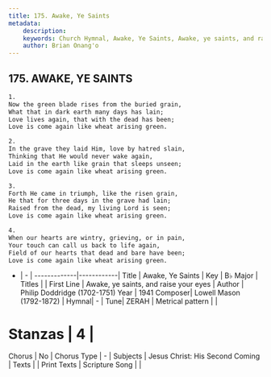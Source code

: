 ```yaml
---
title: 175. Awake, Ye Saints
metadata:
    description: 
    keywords: Church Hymnal, Awake, Ye Saints, Awake, ye saints, and raise your eyes, 
    author: Brian Onang'o
---
```



## 175. AWAKE, YE SAINTS

```txt
1.
Now the green blade rises from the buried grain,
What that in dark earth many days has lain;
Love lives again, that with the dead has been;
Love is come again like wheat arising green.

2.
In the grave they laid Him, love by hatred slain,
Thinking that He would never wake again,
Laid in the earth like grain that sleeps unseen;
Love is come again like wheat arising green.

3.
Forth He came in triumph, like the risen grain,
He that for three days in the grave had lain;
Raised from the dead, my living Lord is seen;
Love is come again like wheat arising green.

4.
When our hearts are wintry, grieving, or in pain,
Your touch can call us back to life again,
Field of our hearts that dead and bare have been;
Love is come again like wheat arising green.
```

- |   -  |
-------------|------------|
Title | Awake, Ye Saints |
Key | B♭ Major |
Titles |  |
First Line | Awake, ye saints, and raise your eyes |
Author | Philip Doddridge (1702-1751)
Year | 1941
Composer| Lowell Mason (1792-1872) |
Hymnal|  - |
Tune| ZERAH |
Metrical pattern | |
# Stanzas | 4 |
Chorus | No |
Chorus Type | - |
Subjects | Jesus Christ: His Second Coming |
Texts |  |
Print Texts | 
Scripture Song |  |
  

